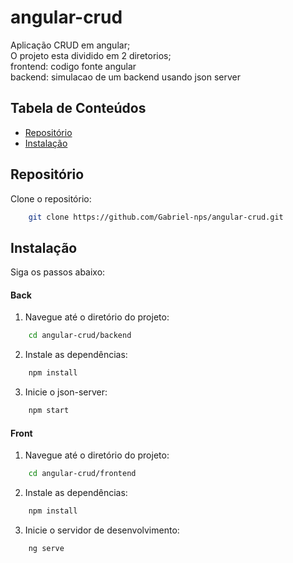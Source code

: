 # angular-crud

Aplicação CRUD em angular;\
O projeto esta dividido em 2 diretorios;\
frontend: codigo fonte angular\
backend: simulacao de um backend usando json server

## Tabela de Conteúdos

- [Repositório](#repositório)
- [Instalação](#instalação)

## Repositório
Clone o repositório:
```bash
    git clone https://github.com/Gabriel-nps/angular-crud.git
```
## Instalação

Siga os passos abaixo:

#### Back

1. Navegue até o diretório do projeto:
```bash
    cd angular-crud/backend
```
2. Instale as dependências:
```bash
    npm install
```
3. Inicie o json-server:
```bash
    npm start
```


#### Front

1. Navegue até o diretório do projeto:
```bash
    cd angular-crud/frontend
```
2. Instale as dependências:
```bash
    npm install
```
3. Inicie o servidor de desenvolvimento:
```bash
    ng serve
```
